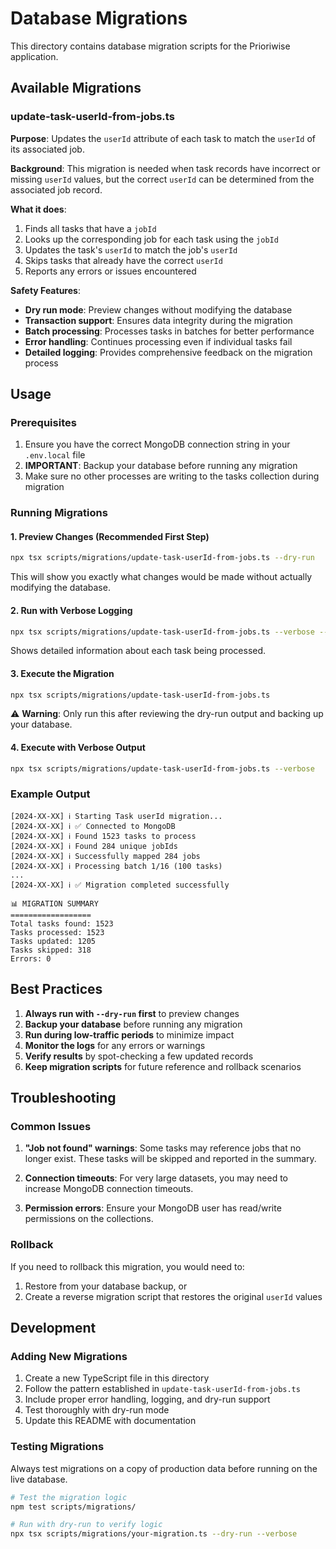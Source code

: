 # Database Migrations

This directory contains database migration scripts for the Prioriwise application.

## Available Migrations

### update-task-userId-from-jobs.ts

**Purpose**: Updates the `userId` attribute of each task to match the `userId` of its associated job.

**Background**: This migration is needed when task records have incorrect or missing `userId` values, but the correct `userId` can be determined from the associated job record.

**What it does**:
1. Finds all tasks that have a `jobId`
2. Looks up the corresponding job for each task using the `jobId`
3. Updates the task's `userId` to match the job's `userId`
4. Skips tasks that already have the correct `userId`
5. Reports any errors or issues encountered

**Safety Features**:
- **Dry run mode**: Preview changes without modifying the database
- **Transaction support**: Ensures data integrity during the migration
- **Batch processing**: Processes tasks in batches for better performance
- **Error handling**: Continues processing even if individual tasks fail
- **Detailed logging**: Provides comprehensive feedback on the migration process

## Usage

### Prerequisites

1. Ensure you have the correct MongoDB connection string in your `.env.local` file
2. **IMPORTANT**: Backup your database before running any migration
3. Make sure no other processes are writing to the tasks collection during migration

### Running Migrations

#### 1. Preview Changes (Recommended First Step)

```bash
npx tsx scripts/migrations/update-task-userId-from-jobs.ts --dry-run
```

This will show you exactly what changes would be made without actually modifying the database.

#### 2. Run with Verbose Logging

```bash
npx tsx scripts/migrations/update-task-userId-from-jobs.ts --verbose --dry-run
```

Shows detailed information about each task being processed.

#### 3. Execute the Migration

```bash
npx tsx scripts/migrations/update-task-userId-from-jobs.ts
```

⚠️ **Warning**: Only run this after reviewing the dry-run output and backing up your database.

#### 4. Execute with Verbose Output

```bash
npx tsx scripts/migrations/update-task-userId-from-jobs.ts --verbose
```

### Example Output

```
[2024-XX-XX] ℹ️ Starting Task userId migration...
[2024-XX-XX] ℹ️ ✅ Connected to MongoDB
[2024-XX-XX] ℹ️ Found 1523 tasks to process
[2024-XX-XX] ℹ️ Found 284 unique jobIds
[2024-XX-XX] ℹ️ Successfully mapped 284 jobs
[2024-XX-XX] ℹ️ Processing batch 1/16 (100 tasks)
...
[2024-XX-XX] ℹ️ ✅ Migration completed successfully

📊 MIGRATION SUMMARY
==================
Total tasks found: 1523
Tasks processed: 1523
Tasks updated: 1205
Tasks skipped: 318
Errors: 0
```

## Best Practices

1. **Always run with `--dry-run` first** to preview changes
2. **Backup your database** before running any migration
3. **Run during low-traffic periods** to minimize impact
4. **Monitor the logs** for any errors or warnings
5. **Verify results** by spot-checking a few updated records
6. **Keep migration scripts** for future reference and rollback scenarios

## Troubleshooting

### Common Issues

1. **"Job not found" warnings**: Some tasks may reference jobs that no longer exist. These tasks will be skipped and reported in the summary.

2. **Connection timeouts**: For very large datasets, you may need to increase MongoDB connection timeouts.

3. **Permission errors**: Ensure your MongoDB user has read/write permissions on the collections.

### Rollback

If you need to rollback this migration, you would need to:
1. Restore from your database backup, or
2. Create a reverse migration script that restores the original `userId` values

## Development

### Adding New Migrations

1. Create a new TypeScript file in this directory
2. Follow the pattern established in `update-task-userId-from-jobs.ts`
3. Include proper error handling, logging, and dry-run support
4. Test thoroughly with dry-run mode
5. Update this README with documentation

### Testing Migrations

Always test migrations on a copy of production data before running on the live database.

```bash
# Test the migration logic
npm test scripts/migrations/

# Run with dry-run to verify logic
npx tsx scripts/migrations/your-migration.ts --dry-run --verbose
```